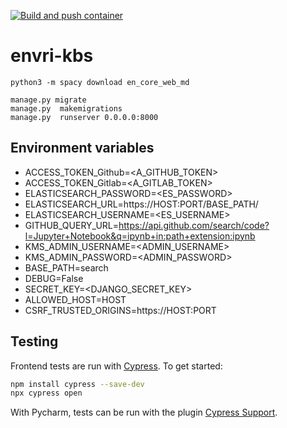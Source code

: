 [![Build and push container](https://github.com/QCDIS/KMS-generic/actions/workflows/make-relese.yml/badge.svg)](https://github.com/QCDIS/KMS-generic/actions/workflows/make-relese.yml)

# envri-kbs

```
python3 -m spacy download en_core_web_md
```

```
manage.py migrate
manage.py  makemigrations
manage.py  runserver 0.0.0.0:8000
```

## Environment variables

- ACCESS_TOKEN_Github=<A_GITHUB_TOKEN>
- ACCESS_TOKEN_Gitlab=<A_GITLAB_TOKEN>
- ELASTICSEARCH_PASSWORD=<ES_PASSWORD>
- ELASTICSEARCH_URL=https://HOST:PORT/BASE_PATH/
- ELASTICSEARCH_USERNAME=<ES_USERNAME>
- GITHUB_QUERY_URL=https://api.github.com/search/code?l=Jupyter+Notebook&q=ipynb+in:path+extension:ipynb
- KMS_ADMIN_USERNAME=<ADMIN_USERNAME>
- KMS_ADMIN_PASSWORD=<ADMIN_PASSWORD>
- BASE_PATH=search
- DEBUG=False
- SECRET_KEY=<DJANGO_SECRET_KEY>
- ALLOWED_HOST=HOST
- CSRF_TRUSTED_ORIGINS=https://HOST:PORT


## Testing

Frontend tests are run with [Cypress](https://www.cypress.io/).
To get started:

```bash
npm install cypress --save-dev
npx cypress open
```

With Pycharm, tests can be run with the plugin
[Cypress Support](https://plugins.jetbrains.com/plugin/13819-cypress-support).